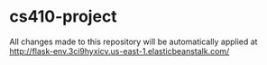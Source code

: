 # cs410-project

All changes made to this repository will be automatically applied at http://flask-env.3ci9hyxicv.us-east-1.elasticbeanstalk.com/
